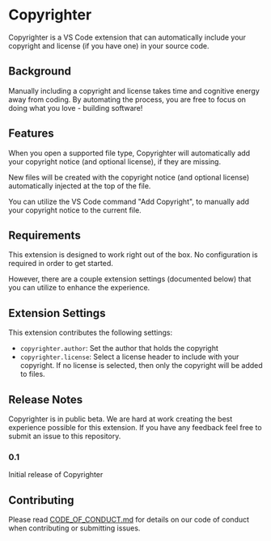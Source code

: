 # Copyrighter

Copyrighter is a VS Code extension that can automatically include your copyright and license (if you have one) in your source code.

## Background

Manually including a copyright and license takes time and cognitive energy away from coding. By automating the process, you are free to focus on doing what you love - building software!

## Features

When you open a supported file type, Copyrighter will automatically add your copyright notice (and optional license), if they are missing.

New files will be created with the copyright notice (and optional license) automatically injected at the top of the file.

You can utilize the VS Code command "Add Copyright", to manually add your copyright notice to the current file.

## Requirements

This extension is designed to work right out of the box. No configuration is required in order to get started.

However, there are a couple extension settings (documented below) that you can utilize to enhance the experience.

## Extension Settings

This extension contributes the following settings:

- `copyrighter.author`: Set the author that holds the copyright
- `copyrighter.license`: Select a license header to include with your copyright. If no license is selected, then only the copyright will be added to files.

## Release Notes

Copyrighter is in public beta. We are hard at work creating the best experience possible for this extension. If you have any feedback feel free to submit an issue to this repository.

### 0.1

Initial release of Copyrighter

## Contributing

Please read [CODE_OF_CONDUCT.md](CODE_OF_CONDUCT.md) for details on our code of conduct when contributing or submitting issues.
